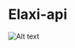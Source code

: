 # Elaxi-api
![Alt text](https://firebasestorage.googleapis.com/v0/b/forty-1a729.appspot.com/o/slider-img.png?alt=media&token=69e87da0-e5b4-46e0-bdda-7a2f5d077a2a "Optional title")
